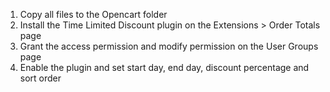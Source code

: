 1. Copy all files to the Opencart folder
1. Install the Time Limited Discount plugin on the Extensions > Order Totals page
1. Grant the access permission and modify permission on the User Groups page
1. Enable the plugin and set start day, end day, discount percentage and sort order
